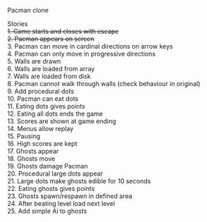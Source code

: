 Pacman clone  

Stories  
~~1. Game starts and closes with escape~~  
~~2. Pacman appears on screen~~  
3. Pacman can move in cardinal directions on arrow keys  
4. Pacman can only move in progressive directions  
5. Walls are drawn  
6. Walls are loaded from array  
7. Walls are loaded from disk  
8. Pacman cannot walk through walls (check behaviour in original)  
9. Add procedural dots   
10. Pacman can eat dots  
11. Eating dots gives points  
12. Eating all dots ends the game  
13. Scores are shown at game ending  
14. Menus allow replay  
15. Pausing  
16. High scores are kept  
17. Ghosts appear  
18. Ghosts move  
19. Ghosts damage Pacman  
20. Procedural large dots appear  
21. Large dots make ghosts edible for 10 seconds  
22. Eating ghosts gives points  
23. Ghosts spawn/respawn in defined area  
24. After beating level load next level  
25. Add simple Ai to ghosts  